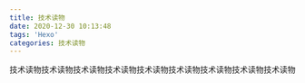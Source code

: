 ```yaml
---
title: 技术读物
date: 2020-12-30 10:13:48
tags: 'Hexo'
categories: 技术读物
---
```

技术读物技术读物技术读物技术读物技术读物技术读物技术读物技术读物技术读物